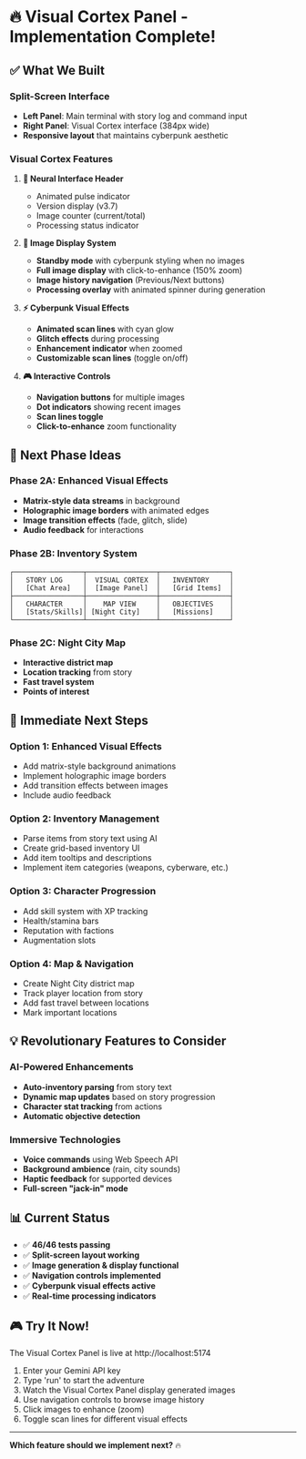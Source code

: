 # 🔥 Visual Cortex Panel - Implementation Complete!

## ✅ What We Built

### **Split-Screen Interface**
- **Left Panel**: Main terminal with story log and command input
- **Right Panel**: Visual Cortex interface (384px wide)
- **Responsive layout** that maintains cyberpunk aesthetic

### **Visual Cortex Features**
1. **🧠 Neural Interface Header**
   - Animated pulse indicator
   - Version display (v3.7)
   - Image counter (current/total)
   - Processing status indicator

2. **📸 Image Display System**
   - **Standby mode** with cyberpunk styling when no images
   - **Full image display** with click-to-enhance (150% zoom)
   - **Image history navigation** (Previous/Next buttons)
   - **Processing overlay** with animated spinner during generation

3. **⚡ Cyberpunk Visual Effects**
   - **Animated scan lines** with cyan glow
   - **Glitch effects** during processing
   - **Enhancement indicator** when zoomed
   - **Customizable scan lines** (toggle on/off)

4. **🎮 Interactive Controls**
   - **Navigation buttons** for multiple images
   - **Dot indicators** showing recent images
   - **Scan lines toggle**
   - **Click-to-enhance** zoom functionality

## 🚀 **Next Phase Ideas**

### **Phase 2A: Enhanced Visual Effects**
- **Matrix-style data streams** in background
- **Holographic image borders** with animated edges
- **Image transition effects** (fade, glitch, slide)
- **Audio feedback** for interactions

### **Phase 2B: Inventory System**
```
┌─────────────────┬─────────────────┬─────────────────┐
│   STORY LOG     │  VISUAL CORTEX  │   INVENTORY     │
│   [Chat Area]   │  [Image Panel]  │   [Grid Items]  │
├─────────────────┼─────────────────┼─────────────────┤
│   CHARACTER     │    MAP VIEW     │   OBJECTIVES    │
│   [Stats/Skills]│ [Night City]    │   [Missions]    │
└─────────────────┴─────────────────┴─────────────────┘
```

### **Phase 2C: Night City Map**
- **Interactive district map**
- **Location tracking** from story
- **Fast travel system**
- **Points of interest**

## 🎯 **Immediate Next Steps**

### **Option 1: Enhanced Visual Effects**
- Add matrix-style background animations
- Implement holographic image borders
- Add transition effects between images
- Include audio feedback

### **Option 2: Inventory Management**
- Parse items from story text using AI
- Create grid-based inventory UI
- Add item tooltips and descriptions
- Implement item categories (weapons, cyberware, etc.)

### **Option 3: Character Progression**
- Add skill system with XP tracking
- Health/stamina bars
- Reputation with factions
- Augmentation slots

### **Option 4: Map & Navigation**
- Create Night City district map
- Track player location from story
- Add fast travel between locations
- Mark important locations

## 💡 **Revolutionary Features to Consider**

### **AI-Powered Enhancements**
- **Auto-inventory parsing** from story text
- **Dynamic map updates** based on story progression
- **Character stat tracking** from actions
- **Automatic objective detection**

### **Immersive Technologies**
- **Voice commands** using Web Speech API
- **Background ambience** (rain, city sounds)
- **Haptic feedback** for supported devices
- **Full-screen "jack-in" mode**

## 📊 **Current Status**
- ✅ **46/46 tests passing**
- ✅ **Split-screen layout working**
- ✅ **Image generation & display functional**
- ✅ **Navigation controls implemented**
- ✅ **Cyberpunk visual effects active**
- ✅ **Real-time processing indicators**

## 🎮 **Try It Now!**
The Visual Cortex Panel is live at http://localhost:5174

1. Enter your Gemini API key
2. Type 'run' to start the adventure
3. Watch the Visual Cortex Panel display generated images
4. Use navigation controls to browse image history
5. Click images to enhance (zoom)
6. Toggle scan lines for different visual effects

---

**Which feature should we implement next?** 🔥
